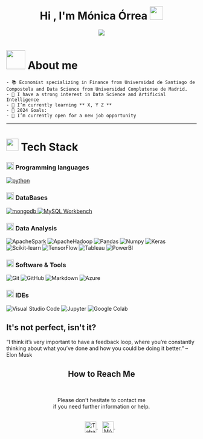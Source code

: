 <h1 align="center"><b>Hi , I'm Mónica Órrea </b><img src="https://media.giphy.com/media/hvRJCLFzcasrR4ia7z/giphy.gif" width="35"></h1>
<!--  -->
<p align="center">
  <img src="https://readme-typing-svg.herokuapp.com?font=Time+New+Roman&color=cyan&size=25&center=true&vCenter=true&width=600&height=100&lines=Data+Science+and+Data+Analyst,;Active+Learner/Researcher,;Love+to+learn+new+stuffs..<3">
</p>

# <picture><img src = "https://img.freepik.com/vector-gratis/analizar-ilustracion-concepto_114360-4222.jpg?w=826&t=st=1707989318~exp=1707989918~hmac=cd001fc486cbf28d09a5e1b37ce2426530727c933cf9c0b3f382720064835ef0" width = 50px></picture> **About me**


```
- 📚 Economist specializing in Finance from Universidad de Santiago de Compostela and Data Science from Universidad Complutense de Madrid.
- 📝 I have a strong interest in Data Science and Artificial Intelligence
- 🌱 I’m currently learning ** X, Y Z **
- 🥅 2024 Goals:
- 🔎 I’m currently open for a new job opportunity
```
<hr>

# <img src = "https://media2.giphy.com/media/QssGEmpkyEOhBCb7e1/giphy.gif?cid=ecf05e47a0n3gi1bfqntqmob8g9aid1oyj2wr3ds3mg700bl&rid=giphy.gif" width = 32px> Tech Stack 

### <picture> <img src = "https://cdn-icons-png.flaticon.com/512/2756/2756184.png" width = 20px>  </picture> Programming languages

  <a href="https://www.python.org/" target="_blank"> 
      <img src="https://img.shields.io/badge/Python-3776AB.svg?style=flat-square&logo=python&logoColor=white" alt="python"/>
  </a>

### <picture> <img src = "https://cdn.icon-icons.com/icons2/38/PNG/512/database_5664.png" width=20px>  </picture> DataBases

  <a href="https://www.mongodb.com/" target="_blank"> 
      <img src="https://img.shields.io/badge/mongodb-47A248.svg?style=flat-square&logo=mongodb&logoColor=white"
      alt="mongodb"/>
    </a>
     
  <a href="https://www.mysql.com/products/workbench/" target="_blank"> 
        <img src="https://img.shields.io/badge/MySQL-4479A1?style=flat-square&logo=MySQL&logoColor=white" alt="MySQL Workbench"/>
     </a>
     
### <picture> <img src = "https://cdn.icon-icons.com/icons2/2718/PNG/512/chart_line_up_icon_174645.png" width = 20px>  </picture> Data Analysis

![ApacheSpark](https://img.shields.io/badge/ApacheSpark-E25A1C?style=flat-square&logo=ApacheSpark&logoColor=white)
![ApacheHadoop](https://img.shields.io/badge/ApacheHadoop-66CCFF?style=flat-square&logo=ApacheHadoop&logoColor=white)
![Pandas](https://img.shields.io/badge/Pandas-150458?style=flat-square&logo=pandas&logoColor=white)
![Numpy](https://img.shields.io/badge/Numpy-013243?style=flat-square&logo=Numpy&logoColor=white)
![Keras](https://img.shields.io/badge/Keras%20-%23D00000.svg?logo=Keras&logoColor=white)
![Scikit-learn](https://img.shields.io/badge/ScikitLearn-F7931E?style=flat-square&logo=Scikit-learn&logoColor=white)
![TensorFlow](https://img.shields.io/badge/TensorFlow%20-%23FF6F00.svg?logo=TensorFlow&logoColor=white)
![Tableau](https://img.shields.io/badge/Tableau-E97627?style=flat-square&logo=Tableau&logoColor=white)
![PowerBI](https://img.shields.io/badge/PowerBI-F2C811?style=flat-square&logo=PowerBI&logoColor=white)


### <picture> <img src = "https://cdn-icons-png.flaticon.com/512/5063/5063917.png" width = 20px>  </picture> Software & Tools

![Git](https://img.shields.io/badge/Git-F05032?style=flat-square&logo=Git&logoColor=white)
![GitHub](https://img.shields.io/badge/GitHub-181717?style=flat-square&logo=GitHub&logoColor=white)
![Markdown](https://img.shields.io/badge/Markdown-000000?style=flat-square&logo=Markdown&logoColor=white)
![Azure](https://img.shields.io/badge/Microsoft_Azure-0089D6?style=flat-square&logo=microsoft-azure&logoColor=white")

### <picture> <img src = "https://static.vecteezy.com/system/resources/previews/012/869/093/non_2x/dev-environment-icon-style-vector.jpg" width = 20px>  </picture> IDEs

![Visual Studio Code](https://img.shields.io/badge/Visual_Studio_Code-007ACC?style=flat-square&logo=Visual-Studio-Code&logoColor=white)
![Jupyter](https://img.shields.io/badge/Jupyter-F37626?style=flat-square&logo=Jupyter&logoColor=white)
![Google Colab](https://img.shields.io/badge/Colab-00b56a.svg?logo=google-colab&logoColor=white")


## It's not perfect, isn't it?

“I think it’s very important to have a feedback loop, where you’re constantly thinking about what you’ve done and how you could be doing it better.”
– Elon Musk

   </td>
   <td>
    <div align="center">
      <h2><b>How to Reach Me</b></h2>
      <br>
      <p>Please don't hesitate to contact me 
        <br>if you need further information or help.
      </p>
      <br>
      <a href="mailto:monicaorreavizcaino@gmail.com" >
      <img align="center" alt="Taban Soleymani | Gmail" width="30em" src="https://img.icons8.com/ios-glyphs/50/000000/gmail.png" />
      </a> &nbsp;&nbsp;
      <a href="https://www.linkedin.com/in/monicaorrea/" >
      <img align="center" alt="Mónica Órrea | LinkedIn" width="30em" src="https://img.icons8.com/ios-glyphs/50/000000/linkedin.png" />
      </a> &nbsp;&nbsp;
     <br>
    </div>
   </td>
  </tr>
</table>
